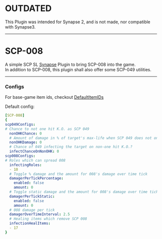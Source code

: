 # OUTDATED
This Plugin was intended for Synapse 2, and is not made, nor compatible with Synapse3.

---

# SCP-008

A simple SCP SL [Synapse](https://github.com/SynapseSL/Synapse/) Plugin to bring SCP-008 into the game.  
In addition to SCP-008, this plugin shall also offer some SCP-049 utilities.

---
### Configs

For base-game item ids, checkout [DefaultItemIDs](DefaultItemIDs.md)

Default config:

```yaml
[SCP-008]
{
scp049Configs:
# Chance to not one hit K.O. as SCP 049
  nonOHKChance: 0
  # Amount of damage in % of target's max-life when SCP 049 does not one hit K.O.
  nonOHKDamage: 0
  # Chance of 049 infecting the target on non-one hit K.O.?
  infectChanceOnNonOHK: 0
scp008Configs:
# Roles which can spread 008
  infectingRoles:
  - 10
  # Toggle % damage and the amount for 008's damage over time tick
  damagerPerTickPercentage:
    enabled: false
    amount: 0
  # Toggle static damage and the amount for 008's damage over time tick
  damagerPerTickStatic:
    enabled: false
    amount: 0
  # 008 damage per tick
  damagerOverTimeInterval: 2.5
  # Healing items which remove SCP 008
  infectionHealItems:
  - 17
}
```
